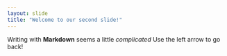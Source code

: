 ```yaml
---
layout: slide
title: "Welcome to our second slide!"
---
```

Writing with **Markdown** seems a little *complicated*
Use the left arrow to go back!
